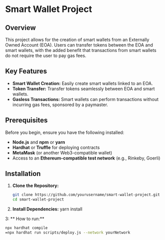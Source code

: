 # Smart Wallet Project

## Overview
This project allows for the creation of smart wallets from an Externally Owned Account (EOA). Users can transfer tokens between the EOA and smart wallets, with the added benefit that transactions from smart wallets do not require the user to pay gas fees.

## Key Features
- **Smart Wallet Creation:** Easily create smart wallets linked to an EOA.
- **Token Transfer:** Transfer tokens seamlessly between EOA and smart wallets.
- **Gasless Transactions:** Smart wallets can perform transactions without incurring gas fees, sponsored by a paymaster.

## Prerequisites
Before you begin, ensure you have the following installed:
- **Node.js** and **npm** or **yarn**
- **Hardhat** or **Truffle** for deploying contracts
- **MetaMask** (or another Web3-compatible wallet)
- Access to an **Ethereum-compatible test network** (e.g., Rinkeby, Goerli)

## Installation

1. **Clone the Repository:**
   ```bash
   git clone https://github.com/yourusername/smart-wallet-project.git
   cd smart-wallet-project
2. **Install Dependencies:**
yarn install

3: ** How to run:**
 ```bash
npx hardhat compile
=npx hardhat run scripts/deploy.js --network yourNetwork


